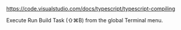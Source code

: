 https://code.visualstudio.com/docs/typescript/typescript-compiling

Execute Run Build Task (⇧⌘B) from the global Terminal menu.
